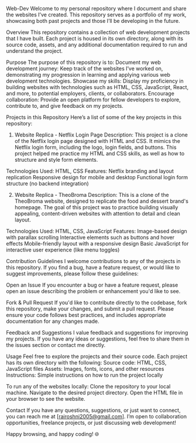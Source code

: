 Web-Dev
Welcome to my personal repository where I document and share the websites I’ve created. This repository serves as a portfolio of my work, showcasing both past projects and those I’ll be developing in the future.

Overview
This repository contains a collection of web development projects that I have built. Each project is housed in its own directory, along with its source code, assets, and any additional documentation required to run and understand the project.

Purpose
The purpose of this repository is to:
Document my web development journey: Keep track of the websites I’ve worked on, demonstrating my progression in learning and applying various web development technologies.
Showcase my skills: Display my proficiency in building websites with technologies such as HTML, CSS, JavaScript, React, and more, to potential employers, clients, or collaborators.
Encourage collaboration: Provide an open platform for fellow developers to explore, contribute to, and give feedback on my projects.

Projects in this Repository
Here’s a list of some of the key projects in this repository:

1. Website Replica - Netflix Login Page
Description: This project is a clone of the Netflix login page designed with HTML and CSS. It mimics the Netflix login form, including the logo, login fields, and buttons. This project helped me practice my HTML and CSS skills, as well as how to structure and style form elements.

Technologies Used: HTML, CSS
Features:
Netflix branding and layout replication
Responsive design for mobile and desktop
Functional login form structure (no backend integration)

2. Website Replica - TheoBroma
Description: This is a clone of the TheoBroma website, designed to replicate the food and dessert brand's homepage. The goal of this project was to practice building visually appealing, content-driven websites with attention to detail and clean layout.

Technologies Used: HTML, CSS, JavaScript
Features:
Image-based design with parallax scrolling
Interactive elements such as buttons and hover effects
Mobile-friendly layout with a responsive design
Basic JavaScript for interactive user experience (like menu toggles)

Contribution Guidelines
I welcome contributions to any of the projects in this repository. If you find a bug, have a feature request, or would like to suggest improvements, please follow these guidelines:

Open an Issue
If you encounter a bug or have a feature request, please open an issue describing the problem or enhancement you'd like to see.

Fork & Pull Request
If you'd like to contribute directly to the codebase, fork this repository, make your changes, and submit a pull request. Please ensure your code follows best practices, and includes appropriate documentation for any changes made.

Feedback and Suggestions
I value feedback and suggestions for improving my projects. If you have any ideas or suggestions, feel free to share them in the issues section or contact me directly.

Usage
Feel free to explore the projects and their source code. Each project has its own directory with the following:
Source code: HTML, CSS, JavaScript files
Assets: Images, fonts, icons, and other resources
Instructions: Simple instructions on how to run the project locally

To run any of the websites locally:
Clone the repository to your local machine.
Navigate to the desired project directory.
Open the HTML file in your browser to see the website.

Contact
If you have any questions, suggestions, or just want to connect, you can reach me at [rairoshni2005@gmail.com]. I’m open to collaboration opportunities, freelance projects, or just discussing web development!

Happy browsing, and happy coding! 🌐
